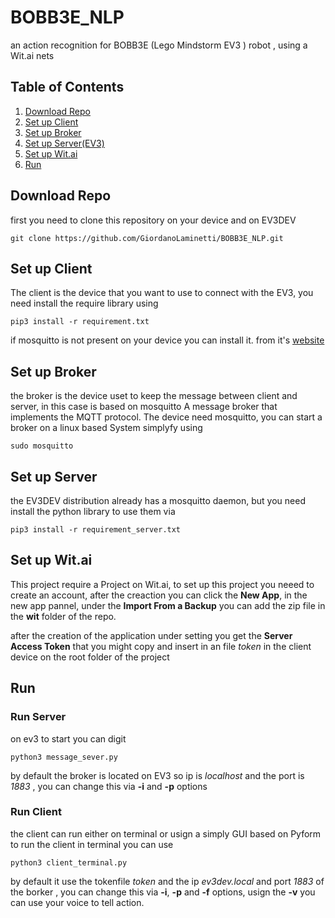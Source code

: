 # BOBB3E_NLP

an action recognition for BOBB3E (Lego Mindstorm EV3 ) robot , using a Wit.ai nets

## Table of Contents

1. [Download Repo](#Download_Repo)
2. [Set up Client](#Client)
3. [Set up Broker](#Broker)
4. [Set up Server(EV3)](#Server)
5. [Set up Wit.ai](#Wit.ai)
6. [Run](#Run)

## <a name='Download_Repo'>Download Repo</a>

first you need to clone this repository on your device and on EV3DEV

```
git clone https://github.com/GiordanoLaminetti/BOBB3E_NLP.git
```

## <a name='Client'>Set up Client</a>

The client is the device that you want to use to connect with the EV3,
you need install the require library using

```
pip3 install -r requirement.txt
```

if mosquitto is not present on your device you can install it. from it's [website](https://mosquitto.org/download/)

## <a name='Broker'>Set up Broker</a>

the broker is the device uset to keep the message between client and server, in this case is based on mosquitto A message broker that implements the MQTT protocol.
The device need mosquitto, you can start a broker on a linux based System simplyfy using

```
sudo mosquitto
```

## <a name='Server'>Set up Server</a>

the EV3DEV distribution already has a mosquitto daemon, but you need install the python library to use them via

```
pip3 install -r requirement_server.txt
```

## <a name='Wit.ai'>Set up Wit.ai</a>

This project require a Project on Wit.ai, to set up this project you neeed to create an account, after the creaction you can click the **New App**, in the new app pannel, under the **Import From a Backup** you can add the zip file in the **wit** folder of the repo.

after the creation of the application under setting you get the **Server Access Token** that you might copy and insert in an file _token_ in the client device on the root folder of the project

## <a name='Run'>Run</a>

### Run Server

on ev3 to start you can digit

```
python3 message_sever.py
```

by default the broker is located on EV3 so ip is _localhost_ and the port is _1883_ , you can change this via **-i** and **-p** options

### Run Client

the client can run either on terminal or usign a simply GUI based on Pyform
to run the client in terminal you can use

```
python3 client_terminal.py
```

by default it use the tokenfile _token_ and the ip _ev3dev.local_ and port _1883_ of the borker , you can change this via **-i**, **-p** and **-f** options, usign the **-v** you can use your voice to tell action.


